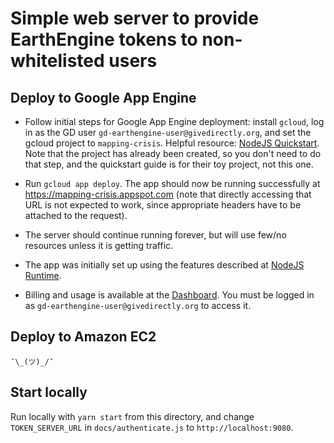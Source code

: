 # Simple web server to provide EarthEngine tokens to non-whitelisted users

## Deploy to Google App Engine

* Follow initial steps for Google App Engine deployment: install `gcloud`, log
in as the GD user `gd-earthengine-user@givedirectly.org`, and set the gcloud
project to `mapping-crisis`. Helpful resource:
[NodeJS Quickstart](https://cloud.google.com/appengine/docs/standard/nodejs/quickstart).
Note that the project has already been created, so you don't need to do that
step, and the quickstart guide is for their toy project, not this one.

* Run `gcloud app deploy`. The app should now be running successfully at
https://mapping-crisis.appspot.com (note that directly accessing that URL is not
expected to work, since appropriate headers have to be attached to the request).

* The server should continue running forever, but will use few/no resources
unless it is getting traffic.

* The app was initially set up using the features described at
[NodeJS Runtime](https://cloud.google.com/appengine/docs/standard/nodejs/runtime).

* Billing and usage is available at the
[Dashboard](https://console.cloud.google.com/appengine?folder=&organizationId=838088520005&project=mapping-crisis).
You must be logged in as `gd-earthengine-user@givedirectly.org` to access it.

## Deploy to Amazon EC2

`¯\_(ツ)_/¯`

## Start locally
Run locally with `yarn start` from this directory, and change `TOKEN_SERVER_URL` in
`docs/authenticate.js` to `http://localhost:9080`.
